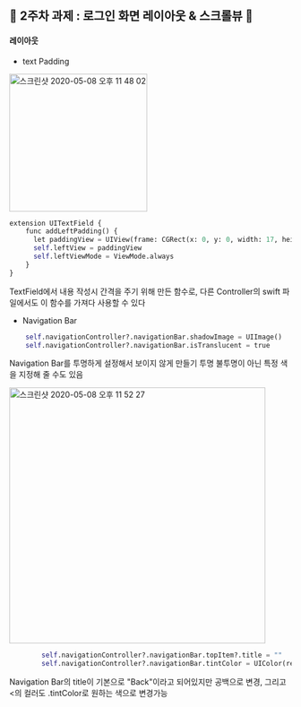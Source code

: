 ## 🧸 2주차 과제 : 로그인 화면 레이아웃 & 스크롤뷰 🧸

#### 레이아웃

* text Padding

<img width="246" alt="스크린샷 2020-05-08 오후 11 48 02" src="https://user-images.githubusercontent.com/51286963/81417723-91717b00-9186-11ea-9be2-a64224972738.png">

```python
extension UITextField {
    func addLeftPadding() {
      let paddingView = UIView(frame: CGRect(x: 0, y: 0, width: 17, height: self.frame.height))
      self.leftView = paddingView
      self.leftViewMode = ViewMode.always
    }
}
```
TextField에서 내용 작성시 간격을 주기 위해 만든 함수로,
다른 Controller의 swift 파일에서도 이 함수를 가져다 사용할 수 있다

* Navigation Bar

```python
	self.navigationController?.navigationBar.shadowImage = UIImage()
    self.navigationController?.navigationBar.isTranslucent = true
```
Navigation Bar를 투명하게 설정해서 보이지 않게 만들기
투명 불투명이 아닌 특정 색을 지정해 줄 수도 있음

<img width="457" alt="스크린샷 2020-05-08 오후 11 52 27" src="https://user-images.githubusercontent.com/51286963/81418111-21afc000-9187-11ea-8374-19e02d0f521e.png">

```python
		self.navigationController?.navigationBar.topItem?.title = ""
        self.navigationController?.navigationBar.tintColor = UIColor(red: 7/255, green: 59/255, blue: 163/255, alpha: 1.0)
```
Navigation Bar의 title이 기본으로 "Back"이라고 되어있지만 공백으로 변경,
그리고 <의 컬러도 .tintColor로 원하는 색으로 변경가능